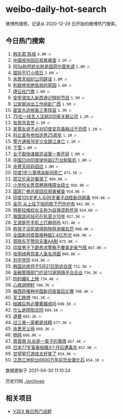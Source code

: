 # weibo-daily-hot-search

微博热搜榜，记录从 2020-12-29 日开始的微博热门搜索。

## 今日热门搜索

<!-- BEGIN -->

1. [韩东君 陈瑶](https://s.weibo.com/weibo?q=%E9%9F%A9%E4%B8%9C%E5%90%9B%20%E9%99%88%E7%91%B6&Refer=top) `4.9M 🔥`
1. [中国视协回应郑爽被查](https://s.weibo.com/weibo?q=%23%E4%B8%AD%E5%9B%BD%E8%A7%86%E5%8D%8F%E5%9B%9E%E5%BA%94%E9%83%91%E7%88%BD%E8%A2%AB%E6%9F%A5%23&Refer=top) `3.1M 🔥`
1. [阿Sa称阿娇长胖是因荷尔蒙失调](https://s.weibo.com/weibo?q=%23%E9%98%BFSa%E7%A7%B0%E9%98%BF%E5%A8%87%E9%95%BF%E8%83%96%E6%98%AF%E5%9B%A0%E8%8D%B7%E5%B0%94%E8%92%99%E5%A4%B1%E8%B0%83%23&Refer=top) `2.8M 🔥`
1. [国际不打小孩日](https://s.weibo.com/weibo?q=%23%E5%9B%BD%E9%99%85%E4%B8%8D%E6%89%93%E5%B0%8F%E5%AD%A9%E6%97%A5%23&Refer=top) `2.6M 🔥`
1. [余景天经纪公司辟谣](https://s.weibo.com/weibo?q=%23%E4%BD%99%E6%99%AF%E5%A4%A9%E7%BB%8F%E7%BA%AA%E5%85%AC%E5%8F%B8%E8%BE%9F%E8%B0%A3%23&Refer=top) `1.8M 🔥`
1. [利路修拒绝饭局的原因](https://s.weibo.com/weibo?q=%23%E5%88%A9%E8%B7%AF%E4%BF%AE%E6%8B%92%E7%BB%9D%E9%A5%AD%E5%B1%80%E7%9A%84%E5%8E%9F%E5%9B%A0%23&Refer=top) `1.6M 🔥`
1. [德云社门票](https://s.weibo.com/weibo?q=%E5%BE%B7%E4%BA%91%E7%A4%BE%E9%97%A8%E7%A5%A8&Refer=top) `1.6M 🔥`
1. [安宰贤加入新西游记特别节目](https://s.weibo.com/weibo?q=%23%E5%AE%89%E5%AE%B0%E8%B4%A4%E5%8A%A0%E5%85%A5%E6%96%B0%E8%A5%BF%E6%B8%B8%E8%AE%B0%E7%89%B9%E5%88%AB%E8%8A%82%E7%9B%AE%23&Refer=top) `1.5M 🔥`
1. [公安部派出工作组赴广西](https://s.weibo.com/weibo?q=%23%E5%85%AC%E5%AE%89%E9%83%A8%E6%B4%BE%E5%87%BA%E5%B7%A5%E4%BD%9C%E7%BB%84%E8%B5%B4%E5%B9%BF%E8%A5%BF%23&Refer=top) `1.5M 🔥`
1. [密室大逃脱第三季阵容](https://s.weibo.com/weibo?q=%23%E5%AF%86%E5%AE%A4%E5%A4%A7%E9%80%83%E8%84%B1%E7%AC%AC%E4%B8%89%E5%AD%A3%E9%98%B5%E5%AE%B9%23&Refer=top) `1.3M 🔥`
1. [75位一线艺人注销200家关联公司](https://s.weibo.com/weibo?q=%2375%E4%BD%8D%E4%B8%80%E7%BA%BF%E8%89%BA%E4%BA%BA%E6%B3%A8%E9%94%80200%E5%AE%B6%E5%85%B3%E8%81%94%E5%85%AC%E5%8F%B8%23&Refer=top) `1.2M 🔥`
1. [张恩华去世](https://s.weibo.com/weibo?q=%23%E5%BC%A0%E6%81%A9%E5%8D%8E%E5%8E%BB%E4%B8%96%23&Refer=top) `1.1M 🔥`
1. [吴尊友说不必对印度变异毒株过于恐慌](https://s.weibo.com/weibo?q=%E5%90%B4%E5%B0%8A%E5%8F%8B%E8%AF%B4%E4%B8%8D%E5%BF%85%E5%AF%B9%E5%8D%B0%E5%BA%A6%E5%8F%98%E5%BC%82%E6%AF%92%E6%A0%AA%E8%BF%87%E4%BA%8E%E6%81%90%E6%85%8C&Refer=top) `1.1M 🔥`
1. [科比宣布参加选秀25周年](https://s.weibo.com/weibo?q=%23%E7%A7%91%E6%AF%94%E5%AE%A3%E5%B8%83%E5%8F%82%E5%8A%A0%E9%80%89%E7%A7%8025%E5%91%A8%E5%B9%B4%23&Refer=top) `1.1M 🔥`
1. [警方通报16岁少女跳江身亡](https://s.weibo.com/weibo?q=%E8%AD%A6%E6%96%B9%E9%80%9A%E6%8A%A516%E5%B2%81%E5%B0%91%E5%A5%B3%E8%B7%B3%E6%B1%9F%E8%BA%AB%E4%BA%A1&Refer=top) `1.1M 🔥`
1. [下雪](https://s.weibo.com/weibo?q=%E4%B8%8B%E9%9B%AA&Refer=top) `1.0M 🔥`
1. [女子取快递被造谣案一审开庭](https://s.weibo.com/weibo?q=%23%E5%A5%B3%E5%AD%90%E5%8F%96%E5%BF%AB%E9%80%92%E8%A2%AB%E9%80%A0%E8%B0%A3%E6%A1%88%E4%B8%80%E5%AE%A1%E5%BC%80%E5%BA%AD%23&Refer=top) `1.0M 🔥`
1. [中国已向印度提供超2万台制氧机](https://s.weibo.com/weibo?q=%23%E4%B8%AD%E5%9B%BD%E5%B7%B2%E5%90%91%E5%8D%B0%E5%BA%A6%E6%8F%90%E4%BE%9B%E8%B6%852%E4%B8%87%E5%8F%B0%E5%88%B6%E6%B0%A7%E6%9C%BA%23&Refer=top) `1.0M 🔥`
1. [余景天妈妈回应](https://s.weibo.com/weibo?q=%E4%BD%99%E6%99%AF%E5%A4%A9%E5%A6%88%E5%A6%88%E5%9B%9E%E5%BA%94&Refer=top) `1.0M 🔥`
1. [印度1岁儿童感染新冠死亡](https://s.weibo.com/weibo?q=%23%E5%8D%B0%E5%BA%A61%E5%B2%81%E5%84%BF%E7%AB%A5%E6%84%9F%E6%9F%93%E6%96%B0%E5%86%A0%E6%AD%BB%E4%BA%A1%23&Refer=top) `973.5K 🔥`
1. [郭艾伦采访看哭了](https://s.weibo.com/weibo?q=%E9%83%AD%E8%89%BE%E4%BC%A6%E9%87%87%E8%AE%BF%E7%9C%8B%E5%93%AD%E4%BA%86&Refer=top) `968.8K 🔥`
1. [小学校长愿意聘用残障女硕士](https://s.weibo.com/weibo?q=%E5%B0%8F%E5%AD%A6%E6%A0%A1%E9%95%BF%E6%84%BF%E6%84%8F%E8%81%98%E7%94%A8%E6%AE%8B%E9%9A%9C%E5%A5%B3%E7%A1%95%E5%A3%AB&Refer=top) `956.9K 🔥`
1. [国家广电总局回应郑爽被查](https://s.weibo.com/weibo?q=%23%E5%9B%BD%E5%AE%B6%E5%B9%BF%E7%94%B5%E6%80%BB%E5%B1%80%E5%9B%9E%E5%BA%94%E9%83%91%E7%88%BD%E8%A2%AB%E6%9F%A5%23&Refer=top) `954.8K 🔥`
1. [印度105岁老人与95岁妻子战胜新冠病毒](https://s.weibo.com/weibo?q=%E5%8D%B0%E5%BA%A6105%E5%B2%81%E8%80%81%E4%BA%BA%E4%B8%8E95%E5%B2%81%E5%A6%BB%E5%AD%90%E6%88%98%E8%83%9C%E6%96%B0%E5%86%A0%E7%97%85%E6%AF%92&Refer=top) `950.6K 🔥`
1. [金莎 从上往下拍同款下巴你也有](https://s.weibo.com/weibo?q=%E9%87%91%E8%8E%8E%20%E4%BB%8E%E4%B8%8A%E5%BE%80%E4%B8%8B%E6%8B%8D%E5%90%8C%E6%AC%BE%E4%B8%8B%E5%B7%B4%E4%BD%A0%E4%B9%9F%E6%9C%89&Refer=top) `941.0K 🔥`
1. [特斯拉维权女主称为自保谎称怀孕](https://s.weibo.com/weibo?q=%E7%89%B9%E6%96%AF%E6%8B%89%E7%BB%B4%E6%9D%83%E5%A5%B3%E4%B8%BB%E7%A7%B0%E4%B8%BA%E8%87%AA%E4%BF%9D%E8%B0%8E%E7%A7%B0%E6%80%80%E5%AD%95&Refer=top) `934.6K 🔥`
1. [我国空间站可在轨至少10年](https://s.weibo.com/weibo?q=%23%E6%88%91%E5%9B%BD%E7%A9%BA%E9%97%B4%E7%AB%99%E5%8F%AF%E5%9C%A8%E8%BD%A8%E8%87%B3%E5%B0%9110%E5%B9%B4%23&Refer=top) `927.5K 🔥`
1. [王源是在手机上打麻将吗](https://s.weibo.com/weibo?q=%23%E7%8E%8B%E6%BA%90%E6%98%AF%E5%9C%A8%E6%89%8B%E6%9C%BA%E4%B8%8A%E6%89%93%E9%BA%BB%E5%B0%86%E5%90%97%23&Refer=top) `921.4K 🔥`
1. [称孩子没死就得购物导游被处罚](https://s.weibo.com/weibo?q=%E7%A7%B0%E5%AD%A9%E5%AD%90%E6%B2%A1%E6%AD%BB%E5%B0%B1%E5%BE%97%E8%B4%AD%E7%89%A9%E5%AF%BC%E6%B8%B8%E8%A2%AB%E5%A4%84%E7%BD%9A&Refer=top) `906.4K 🔥`
1. [全国新冠疫苗接种超2.4亿剂次](https://s.weibo.com/weibo?q=%E5%85%A8%E5%9B%BD%E6%96%B0%E5%86%A0%E7%96%AB%E8%8B%97%E6%8E%A5%E7%A7%8D%E8%B6%852.4%E4%BA%BF%E5%89%82%E6%AC%A1&Refer=top) `886.9K 🔥`
1. [郭晓东不赞同夫妻AA制](https://s.weibo.com/weibo?q=%23%E9%83%AD%E6%99%93%E4%B8%9C%E4%B8%8D%E8%B5%9E%E5%90%8C%E5%A4%AB%E5%A6%BBAA%E5%88%B6%23&Refer=top) `875.8K 🔥`
1. [印度男子下跪恳求警察不要拿走氧气瓶](https://s.weibo.com/weibo?q=%E5%8D%B0%E5%BA%A6%E7%94%B7%E5%AD%90%E4%B8%8B%E8%B7%AA%E6%81%B3%E6%B1%82%E8%AD%A6%E5%AF%9F%E4%B8%8D%E8%A6%81%E6%8B%BF%E8%B5%B0%E6%B0%A7%E6%B0%94%E7%93%B6&Refer=top) `867.0K 🔥`
1. [张雨绮再现美人鱼名场面](https://s.weibo.com/weibo?q=%E5%BC%A0%E9%9B%A8%E7%BB%AE%E5%86%8D%E7%8E%B0%E7%BE%8E%E4%BA%BA%E9%B1%BC%E5%90%8D%E5%9C%BA%E9%9D%A2&Refer=top) `866.8K 🔥`
1. [刘宇学历](https://s.weibo.com/weibo?q=%E5%88%98%E5%AE%87%E5%AD%A6%E5%8E%86&Refer=top) `834.8K 🔥`
1. [韩国总统将于5月21日到访白宫](https://s.weibo.com/weibo?q=%23%E9%9F%A9%E5%9B%BD%E6%80%BB%E7%BB%9F%E5%B0%86%E4%BA%8E5%E6%9C%8821%E6%97%A5%E5%88%B0%E8%AE%BF%E7%99%BD%E5%AE%AB%23&Refer=top) `751.5K 🔥`
1. [金融管理部门约谈13家网络平台企业](https://s.weibo.com/weibo?q=%23%E9%87%91%E8%9E%8D%E7%AE%A1%E7%90%86%E9%83%A8%E9%97%A8%E7%BA%A6%E8%B0%8813%E5%AE%B6%E7%BD%91%E7%BB%9C%E5%B9%B3%E5%8F%B0%E4%BC%81%E4%B8%9A%23&Refer=top) `736.2K 🔥`
1. [你的婚礼上映](https://s.weibo.com/weibo?q=%23%E4%BD%A0%E7%9A%84%E5%A9%9A%E7%A4%BC%E4%B8%8A%E6%98%A0%23&Refer=top) `734.4K 🔥`
1. [心疼胡明轩](https://s.weibo.com/weibo?q=%E5%BF%83%E7%96%BC%E8%83%A1%E6%98%8E%E8%BD%A9&Refer=top) `708.7K 🔥`
1. [梅西将接种中国新冠疫苗后比赛](https://s.weibo.com/weibo?q=%E6%A2%85%E8%A5%BF%E5%B0%86%E6%8E%A5%E7%A7%8D%E4%B8%AD%E5%9B%BD%E6%96%B0%E5%86%A0%E7%96%AB%E8%8B%97%E5%90%8E%E6%AF%94%E8%B5%9B&Refer=top) `708.4K 🔥`
1. [军工跌停](https://s.weibo.com/weibo?q=%E5%86%9B%E5%B7%A5%E8%B7%8C%E5%81%9C&Refer=top) `701.2K 🔥`
1. [结婚后有必要戴婚戒吗](https://s.weibo.com/weibo?q=%23%E7%BB%93%E5%A9%9A%E5%90%8E%E6%9C%89%E5%BF%85%E8%A6%81%E6%88%B4%E5%A9%9A%E6%88%92%E5%90%97%23&Refer=top) `696.5K 🔥`
1. [什么是阴阳合同](https://s.weibo.com/weibo?q=%23%E4%BB%80%E4%B9%88%E6%98%AF%E9%98%B4%E9%98%B3%E5%90%88%E5%90%8C%23&Refer=top) `689.5K 🔥`
1. [退赛](https://s.weibo.com/weibo?q=%E9%80%80%E8%B5%9B&Refer=top) `683.2K 🔥`
1. [过三爽一家都是戏精](https://s.weibo.com/weibo?q=%23%E8%BF%87%E4%B8%89%E7%88%BD%E4%B8%80%E5%AE%B6%E9%83%BD%E6%98%AF%E6%88%8F%E7%B2%BE%23&Refer=top) `677.3K 🔥`
1. [余景天父母](https://s.weibo.com/weibo?q=%23%E4%BD%99%E6%99%AF%E5%A4%A9%E7%88%B6%E6%AF%8D%23&Refer=top) `668.3K 🔥`
1. [杨鸣](https://s.weibo.com/weibo?q=%E6%9D%A8%E9%B8%A3&Refer=top) `666.9K 🔥`
1. [周震南 队长是一辈子的事情](https://s.weibo.com/weibo?q=%E5%91%A8%E9%9C%87%E5%8D%97%20%E9%98%9F%E9%95%BF%E6%98%AF%E4%B8%80%E8%BE%88%E5%AD%90%E7%9A%84%E4%BA%8B%E6%83%85&Refer=top) `657.4K 🔥`
1. [日本77岁富豪结婚3个月后遭毒杀](https://s.weibo.com/weibo?q=%E6%97%A5%E6%9C%AC77%E5%B2%81%E5%AF%8C%E8%B1%AA%E7%BB%93%E5%A9%9A3%E4%B8%AA%E6%9C%88%E5%90%8E%E9%81%AD%E6%AF%92%E6%9D%80&Refer=top) `657.0K 🔥`
1. [甘望星打游戏太好笑了](https://s.weibo.com/weibo?q=%23%E7%94%98%E6%9C%9B%E6%98%9F%E6%89%93%E6%B8%B8%E6%88%8F%E5%A4%AA%E5%A5%BD%E7%AC%91%E4%BA%86%23&Refer=top) `654.9K 🔥`
1. [江西工地挖出6600万年前恐龙蛋化石](https://s.weibo.com/weibo?q=%23%E6%B1%9F%E8%A5%BF%E5%B7%A5%E5%9C%B0%E6%8C%96%E5%87%BA6600%E4%B8%87%E5%B9%B4%E5%89%8D%E6%81%90%E9%BE%99%E8%9B%8B%E5%8C%96%E7%9F%B3%23&Refer=top) `654.1K 🔥`

数据更新于 2021-04-30 11:10:24

<!-- END -->

历史归档 [./archives](./archives)

## 相关项目

- [V2EX 每日热门话题](https://github.com/boojack/v2ex-daily-hot-topic)
